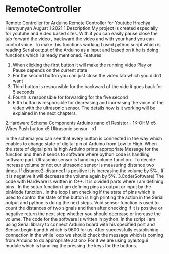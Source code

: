 # RemoteController
Remote Controller for Arduino
	Remote Controller for Youtube
		Hrachya Harutyunyan 
		     August 1 2021
1.Description
My project is created  especially for youtube and Video based sites. With it you can easily pause close the tab  forward the video , backward the video and with your hand you can control voice. To make this functions working I used python script which is reading Serial output of the Arduino as a input and based on it he is doing functions which I already mentioned.
Features 
1)	When clicking the first button it will make the running video Play or Pause depends on the current state
2)	For the second button you can just close the  video tab which you didn’t want
3)	Third button is responsible for the  backward of the vide it goes back for 5 seconds
4)	Fourth is responsible for forwarding for the five second 
5)	Fifth button is responsible for decreasing and increasing the voice of the video with the ultrasonic sensor. The details how is it working will be explained in the next chapters.

2.Hardware Schema
     Components
         Arduino nano x1                    Resistor  - 1K-OHM x5        Wires
         Push button x5                      Ultrasonic sensor - x1

 

In the schema you can see that every button is connected in the way which enables to change state of digital pin of Arduino from Low to High. When the state of digital pins is high Arduino prints appropriate Message for the function and then it sends to software where python code is handling software part. Ultrasonic sensor is handling volume function . To decide increase volume or not our ultrasonic sensor is  measuring distance two times. If distance2-distance1 is positive it is increasing the volume by 5% , If it is negative it will decrease the volume again by 5%.
 3.Code(Software)
The code with Hardware is written in C++. It is divided parts where I am defining pins . In the setup function I am defining pins as output or input by the pinMode function . In the loop I am checking if the state of  pins which  is used to control the state of the button is high printing the action in the Serial output  and python is doing the next steps. Void sensor function is used to count the distances of two signals and then after checking if it is positive or negative return the next step whether you should decrease or increase the volume. 
The code for the software is written in python. In the script I am using Serial library to connect Arduino board with his specified port and Sensor.begin bandth which is 9600 for us. After successfully establishing connection in the while loop we should check the message which is coming from Arduino to do appropriate action> For it we are using pyautogui module which is handling the pressing the keys for the buttons.

   

